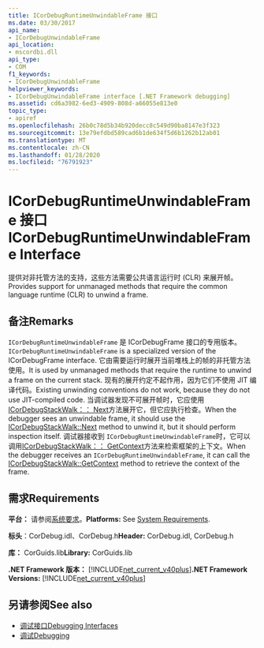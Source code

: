 ```yaml
---
title: ICorDebugRuntimeUnwindableFrame 接口
ms.date: 03/30/2017
api_name:
- ICorDebugUnwindableFrame
api_location:
- mscordbi.dll
api_type:
- COM
f1_keywords:
- ICorDebugUnwindableFrame
helpviewer_keywords:
- ICorDebugUnwindableFrame interface [.NET Framework debugging]
ms.assetid: cd6a3982-6ed3-4909-808d-a66055e813e0
topic_type:
- apiref
ms.openlocfilehash: 26b0c78d5b34b920decc8c549d90ba8147e3f323
ms.sourcegitcommit: 13e79efdbd589cad6b1de634f5d6b1262b12ab01
ms.translationtype: MT
ms.contentlocale: zh-CN
ms.lasthandoff: 01/28/2020
ms.locfileid: "76791923"
---
```

# <a name="icordebugruntimeunwindableframe-interface"></a><span data-ttu-id="d2436-102">ICorDebugRuntimeUnwindableFrame 接口</span><span class="sxs-lookup"><span data-stu-id="d2436-102">ICorDebugRuntimeUnwindableFrame Interface</span></span>
<span data-ttu-id="d2436-103">提供对非托管方法的支持，这些方法需要公共语言运行时 (CLR) 来展开帧。</span><span class="sxs-lookup"><span data-stu-id="d2436-103">Provides support for unmanaged methods that require the common language runtime (CLR) to unwind a frame.</span></span>  
  
## <a name="remarks"></a><span data-ttu-id="d2436-104">备注</span><span class="sxs-lookup"><span data-stu-id="d2436-104">Remarks</span></span>  
 <span data-ttu-id="d2436-105">`ICorDebugRuntimeUnwindableFrame` 是 ICorDebugFrame 接口的专用版本。</span><span class="sxs-lookup"><span data-stu-id="d2436-105">`ICorDebugRuntimeUnwindableFrame` is a specialized version of the ICorDebugFrame interface.</span></span> <span data-ttu-id="d2436-106">它由需要运行时展开当前堆栈上的帧的非托管方法使用。</span><span class="sxs-lookup"><span data-stu-id="d2436-106">It is used by unmanaged methods that require the runtime to unwind a frame on the current stack.</span></span> <span data-ttu-id="d2436-107">现有的展开约定不起作用，因为它们不使用 JIT 编译代码。</span><span class="sxs-lookup"><span data-stu-id="d2436-107">Existing unwinding conventions do not work, because they do not use JIT-compiled code.</span></span> <span data-ttu-id="d2436-108">当调试器发现不可展开帧时，它应使用[ICorDebugStackWalk：： Next](icordebugstackwalk-next-method.md)方法展开它，但它应执行检查。</span><span class="sxs-lookup"><span data-stu-id="d2436-108">When the debugger sees an unwindable frame, it should use the [ICorDebugStackWalk::Next](icordebugstackwalk-next-method.md) method to unwind it, but it should perform inspection itself.</span></span> <span data-ttu-id="d2436-109">调试器接收到 `ICorDebugRuntimeUnwindableFrame`时，它可以调用[ICorDebugStackWalk：： GetContext](icordebugstackwalk-getcontext-method.md)方法来检索框架的上下文。</span><span class="sxs-lookup"><span data-stu-id="d2436-109">When the debugger receives an `ICorDebugRuntimeUnwindableFrame`, it can call the [ICorDebugStackWalk::GetContext](icordebugstackwalk-getcontext-method.md) method to retrieve the context of the frame.</span></span>  
  
## <a name="requirements"></a><span data-ttu-id="d2436-110">需求</span><span class="sxs-lookup"><span data-stu-id="d2436-110">Requirements</span></span>  
 <span data-ttu-id="d2436-111">**平台：** 请参阅[系统要求](../../../../docs/framework/get-started/system-requirements.md)。</span><span class="sxs-lookup"><span data-stu-id="d2436-111">**Platforms:** See [System Requirements](../../../../docs/framework/get-started/system-requirements.md).</span></span>  
  
 <span data-ttu-id="d2436-112">**标头**：CorDebug.idl、CorDebug.h</span><span class="sxs-lookup"><span data-stu-id="d2436-112">**Header:** CorDebug.idl, CorDebug.h</span></span>  
  
 <span data-ttu-id="d2436-113">**库：** CorGuids.lib</span><span class="sxs-lookup"><span data-stu-id="d2436-113">**Library:** CorGuids.lib</span></span>  
  
 <span data-ttu-id="d2436-114">**.NET Framework 版本：** [!INCLUDE[net_current_v40plus](../../../../includes/net-current-v40plus-md.md)]</span><span class="sxs-lookup"><span data-stu-id="d2436-114">**.NET Framework Versions:** [!INCLUDE[net_current_v40plus](../../../../includes/net-current-v40plus-md.md)]</span></span>  
  
## <a name="see-also"></a><span data-ttu-id="d2436-115">另请参阅</span><span class="sxs-lookup"><span data-stu-id="d2436-115">See also</span></span>

- [<span data-ttu-id="d2436-116">调试接口</span><span class="sxs-lookup"><span data-stu-id="d2436-116">Debugging Interfaces</span></span>](debugging-interfaces.md)
- [<span data-ttu-id="d2436-117">调试</span><span class="sxs-lookup"><span data-stu-id="d2436-117">Debugging</span></span>](index.md)

